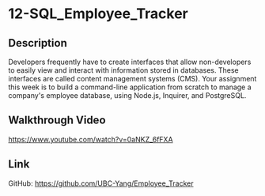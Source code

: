 # 12-SQL_Employee_Tracker

## Description
Developers frequently have to create interfaces that allow non-developers to easily view and interact with information stored in databases. These interfaces are called content management systems (CMS). Your assignment this week is to build a command-line application from scratch to manage a company's employee database, using Node.js, Inquirer, and PostgreSQL.

## Walkthrough Video

https://www.youtube.com/watch?v=0aNKZ_6fFXA


## Link
GitHub: https://github.com/UBC-Yang/Employee_Tracker
